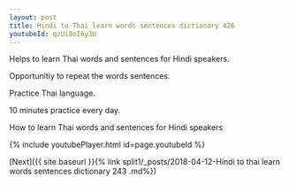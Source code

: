 ```yaml
---
layout: post
title: Hindi to Thai learn words sentences dictionary 426 
youtubeId: qzUi8oI6y3U
---
```

 
 
Helps to learn Thai words and sentences for Hindi speakers.

Opportunitiy to repeat the words sentences. 

Practice Thai language. 
 
10 minutes practice every day. 
 
How to learn Thai words and sentences for Hindi speakers 
 
{% include youtubePlayer.html id=page.youtubeId %}
 
 
[Next]({{ site.baseurl }}{% link  split1/_posts/2018-04-12-Hindi to thai learn words sentences dictionary 243 .md%})
 
